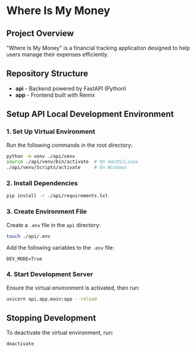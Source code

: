 # Where Is My Money

## Project Overview
"Where Is My Money" is a financial tracking application designed to help users manage their expenses efficiently.

## Repository Structure
- **api** - Backend powered by FastAPI (Python)
- **app** - Frontend built with Remix

## Setup API Local Development Environment
### 1. Set Up Virtual Environment
Run the following commands in the root directory:
```sh
python -m venv ./api/venv
source ./api/venv/bin/activate  # On macOS/Linux
./api/venv/Scripts/activate     # On Windows
```

### 2. Install Dependencies
```sh
pip install -r ./api/requirements.txt
```

### 3. Create Environment File
Create a `.env` file in the `api` directory:
```sh
touch ./api/.env
```
Add the following variables to the `.env` file:
```
DEV_MODE=True
```

### 4. Start Development Server
Ensure the virtual environment is activated, then run:
```sh
uvicorn api.app.main:app --reload
```

## Stopping Development
To deactivate the virtual environment, run:
```sh
deactivate
```



